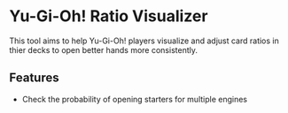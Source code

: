 # Yu-Gi-Oh! Ratio Visualizer

This tool aims to help Yu-Gi-Oh! players visualize and adjust card ratios in thier decks to open better hands more consistently.

## Features

- Check the probability of opening starters for multiple engines